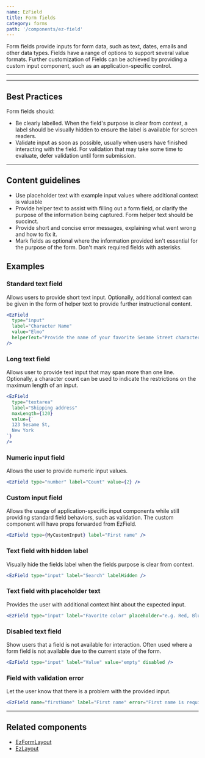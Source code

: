 ```yaml
---
name: EzField
title: Form fields
category: forms
path: '/components/ez-field'
---
```


Form fields provide inputs for form data, such as text, dates, emails and other data types. Fields have a range of options to support several value formats. Further customization of Fields can be achieved by providing a custom input component, such as an application-specific control.

---

<EzAlert
  headline="This component is under development"
  tagline="There will likely be breaking changes to the API. Proceeed with caution."
  use="warning"
/>

---

## Best Practices

Form fields should:

- Be clearly labelled. When the field's purpose is clear from context, a label should be visually hidden to ensure the label is available for screen readers.
- Validate input as soon as possible, usually when users have finished interacting with the field. For validation that may take some time to evaluate, defer validation until form submission.

---

## Content guidelines

- Use placeholder text with example input values where additional context is valuable
- Provide helper text to assist with filling out a form field, or clarify the purpose of the information being captured. Form helper text should be succinct.
- Provide short and concise error messages, explaining what went wrong and how to fix it.
- Mark fields as optional where the information provided isn't essential for the purpose of the form. Don't mark required fields with asterisks.

## Examples

### Standard text field

Allows users to provide short text input. Optionally, additional context can be given in the form of helper text to provide further instructional content.

```jsx
<EzField
  type="input"
  label="Character Name"
  value="Elmo"
  helperText="Provide the name of your favorite Sesame Street character."
/>
```

### Long text field

Allows user to provide text input that may span more than one line. Optionally, a character count can be used to indicate the restrictions on the maximum length of an input.

```jsx
<EzField
  type="textarea"
  label="Shipping address"
  maxLength={120}
  value={`
  123 Sesame St,
  New York
`}
/>
```

### Numeric input field

Allows the user to provide numeric input values.

```jsx
<EzField type="number" label="Count" value={2} />
```

### Custom input field

Allows the usage of application-specific input components while still providing standard field behaviors, such as validation. The custom component will have props forwarded from EzField.

```jsx
<EzField type={MyCustomInput} label="First name" />
```

### Text field with hidden label

Visually hide the fields label when the fields purpose is clear from context.

```jsx
<EzField type="input" label="Search" labelHidden />
```

### Text field with placeholder text

Provides the user with additional context hint about the expected input.

```jsx
<EzField type="input" label="Favorite color" placeholder="e.g. Red, Blue etc" />
```

### Disabled text field

Show users that a field is not available for interaction. Often used where a form field is not available due to the current state of the form.

```jsx
<EzField type="input" label="Value" value="empty" disabled />
```

### Field with validation error

Let the user know that there is a problem with the provided input.

```jsx
<EzField name="firstName" label="First name" error="First name is required" />
```

---

## Related components

- [EzFormLayout](/components/ez-form-layout)
- [EzLayout](/components/ez-layout)
